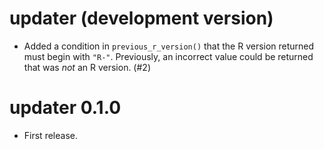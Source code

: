 # updater (development version)

* Added a condition in `previous_r_version()` that the R version returned must begin with `"R-"`. Previously, an incorrect value could be returned that was _not_ an R version. (#2)

# updater 0.1.0

* First release.

